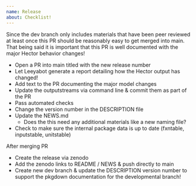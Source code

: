 ```yaml
---
name: Release
about: Checklist! 
---
```


Since the dev branch only includes materials that have been peer reviewed at least once
this PR should be reasonably easy to get merged into main. That being said it is important 
that this PR is well documented with the major Hector behavior changes! 

* Open a PR into main titled with the new release number 
* Let Leeyabot generate a report detailing how the Hector output has changed! 
* Add text to the PR documenting the major model changes 
* Update the outputstreams via command line & commit them as part of the PR 
* Pass automated checks
* Change the version number in the DESCRIPTION file 
* Update the NEWS.md 
    * Does the this need any additional materials like a new naming file? 
* Check to make sure the internal package data is up to date (fxntable, inputstable, unitstable)

After merging PR 

* Create the release via zenodo 
* Add the zenodo links to README / NEWS & push directly to main 
* Create new dev branch & update the DESCRIPTION version number to support the pkgdown documentation for the developmental branch!


